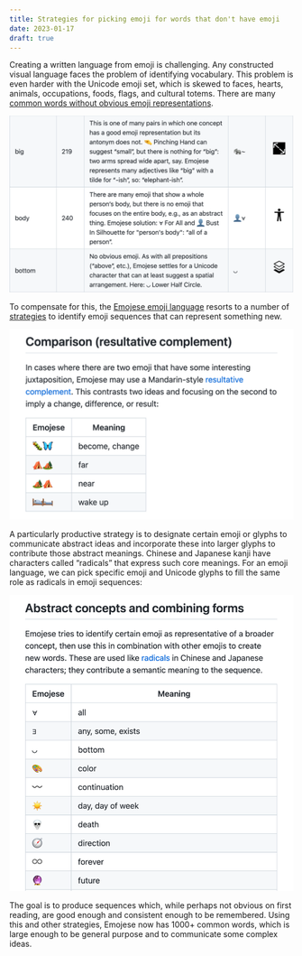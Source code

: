```yaml
---
title: Strategies for picking emoji for words that don't have emoji
date: 2023-01-17
draft: true
---
```


Creating a written language from emoji is challenging. Any constructed visual language faces the problem of identifying vocabulary. This problem is even harder with the Unicode emoji set, which is skewed to faces, hearts, animals, occupations, foods, flags, and cultural totems. There are many [common words without obvious emoji representations](https://github.com/JanMiksovsky/emojese/blob/main/docs/Challenges.md).

![](/images/2023/01/wordsWithoutEmoji.png)

To compensate for this, the [Emojese emoji language](https://emojese.org) resorts to a number of [strategies](https://github.com/JanMiksovsky/emojese/blob/main/docs/Guidelines.md) to identify emoji sequences that can represent something new.

![](/images/2023/01/comparison.png)

A particularly productive strategy is to designate certain emoji or glyphs to communicate abstract ideas and incorporate these into larger glyphs to contribute those abstract meanings. Chinese and Japanese kanji have characters called “radicals” that express such core meanings. For an emoji language, we can pick specific emoji and Unicode glyphs to fill the same role as radicals in emoji sequences:

![](/images/2023/01/concepts.png)

The goal is to produce sequences which, while perhaps not obvious on first reading, are good enough and consistent enough to be remembered. Using this and other strategies, Emojese now has 1000+ common words, which is large enough to be general purpose and to communicate some complex ideas.
